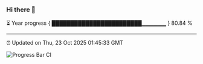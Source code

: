### Hi there 👋

⏳ Year progress { ████████████████████████▁▁▁▁▁▁ } 80.84 %

---

⏰ Updated on Thu, 23 Oct 2025 01:45:33 GMT

![Progress Bar CI](https://github.com/liununu/liununu/workflows/Progress%20Bar%20CI/badge.svg)
